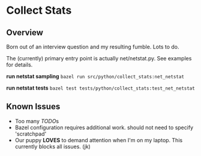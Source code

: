 # Collect Stats

## Overview
Born out of an interview question and my resulting fumble. Lots to do.

The (currently) primary entry point is actually net/netstat.py. See examples for details.

**run netstat sampling**
`bazel run src/python/collect_stats:net_netstat`

**run netstat tests**
`bazel test tests/python/collect_stats:test_net_netstat`

## Known Issues
- Too many *TODO*s
- Bazel configuration requires additional work. should not need to specify 'scratchpad'
- Our puppy **LOVES** to demand attention when I'm on my laptop. This currently blocks all issues. (jk)
